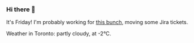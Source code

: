 ### Hi there :wave:

It's Friday! I'm probably working for [this bunch](https://github.com/kohofinancial), moving some Jira tickets.

Weather in Toronto: partly cloudy, at -2°C.
